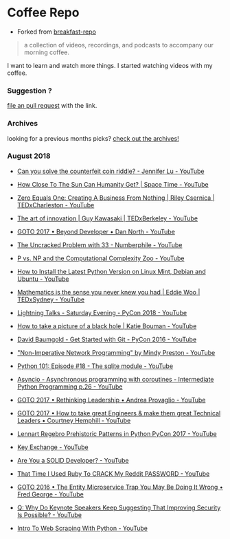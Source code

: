 # Coffee Repo #

* Forked from [breakfast-repo](https://github.com/ashleygwilliams/breakfast-repo)

> a collection of videos, recordings, and podcasts to accompany our morning coffee.

I want to learn and watch more things. I started watching videos with my coffee.

### Suggestion ?

[file an pull request](https://github.com/christopher-burke/coffee-repo/pulls) with the link.

### Archives

looking for a previous months picks? [check out the archives!](https://github.com/christopher-burke/coffee-repo/tree/coffee-repo/archives/)

### August 2018

* [Can you solve the counterfeit coin riddle? - Jennifer Lu - YouTube](https://youtu.be/tE2dZLDJSjA)
* [How Close To The Sun Can Humanity Get? | Space Time - YouTube](https://youtu.be/cOzaGEAGzzA)
* [Zero Equals One: Creating A Business From Nothing | Riley Csernica | TEDxCharleston - YouTube](https://youtu.be/CzJUCxwz8hk)
* [The art of innovation | Guy Kawasaki | TEDxBerkeley - YouTube](https://youtu.be/Mtjatz9r-Vc)
* [GOTO 2017 • Beyond Developer • Dan North - YouTube](https://youtu.be/wYEk0y8LYfg)
* [The Uncracked Problem with 33 - Numberphile - YouTube](https://youtu.be/wymmCdLdPvM)
* [P vs. NP and the Computational Complexity Zoo - YouTube](https://youtu.be/YX40hbAHx3s)
* [How to Install the Latest Python Version on Linux Mint, Debian and Ubuntu - YouTube](https://youtu.be/D_N2K2fTH2M)
* [Mathematics is the sense you never knew you had | Eddie Woo | TEDxSydney - YouTube](https://youtu.be/PXwStduNw14)
* [Lightning Talks - Saturday Evening - PyCon 2018 - YouTube](https://youtu.be/c-I0md_3fbQ)
* [How to take a picture of a black hole | Katie Bouman - YouTube](https://youtu.be/BIvezCVcsYs)
* [David Baumgold - Get Started with Git - PyCon 2016 - YouTube](https://youtu.be/RrdECLvHW6g)
* ["Non-Imperative Network Programming" by Mindy Preston - YouTube](https://youtu.be/GNc1t6Q5Dls)
* [Python 101: Episode #18 - The sqlite module - YouTube](https://youtu.be/vXrRextJjfs)
* [Asyncio - Asynchronous programming with coroutines - Intermediate Python Programming p.26 - YouTube](https://youtu.be/BI0asZuqFXM)
* [GOTO 2017 • Rethinking Leadership • Andrea Provaglio - YouTube](https://youtu.be/A04Pu5LlzHw)
* [GOTO 2017 • How to take great Engineers & make them great Technical Leaders • Courtney Hemphill - YouTube](https://youtu.be/RtMmxqkPVug)
* [Lennart Regebro   Prehistoric Patterns in Python   PyCon 2017 - YouTube](https://youtu.be/V5-JH23Vk0I)
* [Key Exchange - YouTube](https://youtu.be/U62S8SchxX4)
* [Are You a SOLID Developer? - YouTube](https://youtu.be/K31POPssKyE)
* [That Time I Used Ruby To CRACK My Reddit PASSWORD - YouTube](https://youtu.be/rE6q2YsYfp8)
* [GOTO 2016 • The Entity Microservice Trap You May Be Doing It Wrong • Fred George - YouTube](https://youtu.be/vs_XiP5Lkgg)


* [Q: Why Do Keynote Speakers Keep Suggesting That Improving Security Is Possible? - YouTube](https://youtu.be/ajGX7odA87k)
* [Intro To Web Scraping With Python - YouTube](https://youtu.be/4UcqECQe5Kc)
